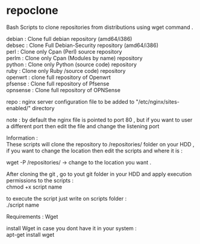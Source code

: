 # repoclone

Bash Scripts to clone repositories from distributions using wget command .

debian : Clone full debian repository (amd64/i386)<br />
debsec : Clone Full Debian-Security repository (amd64/i386)<br /> 
perl : Clone only Cpan (Perl) source repository<br />
perlm : Clone only Cpan (Modules by name) repository<br />
python : Clone only Python (source code) repository<br />
ruby : Clone only Ruby /source code) repository<br />
openwrt : clone full repository of Openwrt<br />
pfsense : Clone full repository of Pfsense<br />
opnsense : Clone full repository of OPNSense<br />

repo : nginx server configuration file to be added to "/etc/nginx/sites-enabled/" directory <br />

note : by default the nginx file is pointed to port 80 , but if you want to user a different port then edit the file and change the listening port<br />

Information :<br />
These scripts will clone the repository to /repositories/ folder on your HDD , if you want to change the location then edit the scripts and where it is :<br />

wget -P /repositories/   -> change to the location you want .<br />

After cloning the git , go to yout git folder in your HDD and apply execution permissions to the scripts :<br />
chmod +x script name



to execute the script just write on scripts folder :<br />
./script name<br />

Requirements : Wget<br />

install Wget in case you dont have it in your system :<br />
apt-get install wget<br />


